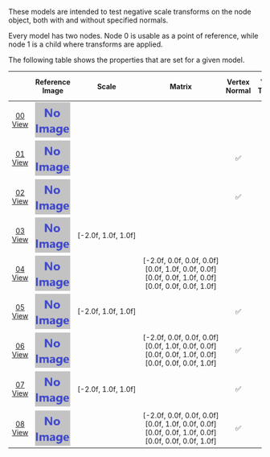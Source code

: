 These models are intended to test negative scale transforms on the node object, both with and without specified normals.  

Every model has two nodes. Node 0 is usable as a point of reference, while node 1 is a child where transforms are applied.  

The following table shows the properties that are set for a given model.  

|   | Reference Image | Scale | Matrix | Vertex Normal | Vertex Tangent | Normal Texture | Base Color Texture | Metallic Roughness Texture |
| :---: | :---: | :---: | :---: | :---: | :---: | :---: | :---: | :---: |
| [00](Node_NegativeScale_00.gltf)<br>[View](https://bghgary.github.io/glTF-Asset-Generator/Preview/BabylonJS/?fileName=Node_NegativeScale_00.gltf) | [<img src="Thumbnails/Node_NegativeScale_00.png" align="middle">](ReferenceImages/Node_NegativeScale_00.png) |   |   |   |   |   |   |   |
| [01](Node_NegativeScale_01.gltf)<br>[View](https://bghgary.github.io/glTF-Asset-Generator/Preview/BabylonJS/?fileName=Node_NegativeScale_01.gltf) | [<img src="Thumbnails/Node_NegativeScale_01.png" align="middle">](ReferenceImages/Node_NegativeScale_01.png) |   |   | :white_check_mark: |   | <img src="Thumbnails/Normal_Nodes.png" height="72" width="72" align="middle"> | <img src="Thumbnails/BaseColor_Nodes.png" height="72" width="72" align="middle"> | <img src="Thumbnails/MetallicRoughness_Nodes.png" height="72" width="72" align="middle"> |
| [02](Node_NegativeScale_02.gltf)<br>[View](https://bghgary.github.io/glTF-Asset-Generator/Preview/BabylonJS/?fileName=Node_NegativeScale_02.gltf) | [<img src="Thumbnails/Node_NegativeScale_02.png" align="middle">](ReferenceImages/Node_NegativeScale_02.png) |   |   | :white_check_mark: | :white_check_mark: | <img src="Thumbnails/Normal_Nodes.png" height="72" width="72" align="middle"> | <img src="Thumbnails/BaseColor_Nodes.png" height="72" width="72" align="middle"> | <img src="Thumbnails/MetallicRoughness_Nodes.png" height="72" width="72" align="middle"> |
| [03](Node_NegativeScale_03.gltf)<br>[View](https://bghgary.github.io/glTF-Asset-Generator/Preview/BabylonJS/?fileName=Node_NegativeScale_03.gltf) | [<img src="Thumbnails/Node_NegativeScale_03.png" align="middle">](ReferenceImages/Node_NegativeScale_03.png) | [-2.0f,&nbsp;1.0f,&nbsp;1.0f] |   |   |   |   |   |   |
| [04](Node_NegativeScale_04.gltf)<br>[View](https://bghgary.github.io/glTF-Asset-Generator/Preview/BabylonJS/?fileName=Node_NegativeScale_04.gltf) | [<img src="Thumbnails/Node_NegativeScale_04.png" align="middle">](ReferenceImages/Node_NegativeScale_04.png) |   | [-2.0f,&nbsp;0.0f,&nbsp;0.0f,&nbsp;0.0f]<br>[0.0f,&nbsp;1.0f,&nbsp;0.0f,&nbsp;0.0f]<br>[0.0f,&nbsp;0.0f,&nbsp;1.0f,&nbsp;0.0f]<br>[0.0f,&nbsp;0.0f,&nbsp;0.0f,&nbsp;1.0f]<br> |   |   |   |   |   |
| [05](Node_NegativeScale_05.gltf)<br>[View](https://bghgary.github.io/glTF-Asset-Generator/Preview/BabylonJS/?fileName=Node_NegativeScale_05.gltf) | [<img src="Thumbnails/Node_NegativeScale_05.png" align="middle">](ReferenceImages/Node_NegativeScale_05.png) | [-2.0f,&nbsp;1.0f,&nbsp;1.0f] |   | :white_check_mark: |   | <img src="Thumbnails/Normal_Nodes.png" height="72" width="72" align="middle"> | <img src="Thumbnails/BaseColor_Nodes.png" height="72" width="72" align="middle"> | <img src="Thumbnails/MetallicRoughness_Nodes.png" height="72" width="72" align="middle"> |
| [06](Node_NegativeScale_06.gltf)<br>[View](https://bghgary.github.io/glTF-Asset-Generator/Preview/BabylonJS/?fileName=Node_NegativeScale_06.gltf) | [<img src="Thumbnails/Node_NegativeScale_06.png" align="middle">](ReferenceImages/Node_NegativeScale_06.png) |   | [-2.0f,&nbsp;0.0f,&nbsp;0.0f,&nbsp;0.0f]<br>[0.0f,&nbsp;1.0f,&nbsp;0.0f,&nbsp;0.0f]<br>[0.0f,&nbsp;0.0f,&nbsp;1.0f,&nbsp;0.0f]<br>[0.0f,&nbsp;0.0f,&nbsp;0.0f,&nbsp;1.0f]<br> | :white_check_mark: |   | <img src="Thumbnails/Normal_Nodes.png" height="72" width="72" align="middle"> | <img src="Thumbnails/BaseColor_Nodes.png" height="72" width="72" align="middle"> | <img src="Thumbnails/MetallicRoughness_Nodes.png" height="72" width="72" align="middle"> |
| [07](Node_NegativeScale_07.gltf)<br>[View](https://bghgary.github.io/glTF-Asset-Generator/Preview/BabylonJS/?fileName=Node_NegativeScale_07.gltf) | [<img src="Thumbnails/Node_NegativeScale_07.png" align="middle">](ReferenceImages/Node_NegativeScale_07.png) | [-2.0f,&nbsp;1.0f,&nbsp;1.0f] |   | :white_check_mark: | :white_check_mark: | <img src="Thumbnails/Normal_Nodes.png" height="72" width="72" align="middle"> | <img src="Thumbnails/BaseColor_Nodes.png" height="72" width="72" align="middle"> | <img src="Thumbnails/MetallicRoughness_Nodes.png" height="72" width="72" align="middle"> |
| [08](Node_NegativeScale_08.gltf)<br>[View](https://bghgary.github.io/glTF-Asset-Generator/Preview/BabylonJS/?fileName=Node_NegativeScale_08.gltf) | [<img src="Thumbnails/Node_NegativeScale_08.png" align="middle">](ReferenceImages/Node_NegativeScale_08.png) |   | [-2.0f,&nbsp;0.0f,&nbsp;0.0f,&nbsp;0.0f]<br>[0.0f,&nbsp;1.0f,&nbsp;0.0f,&nbsp;0.0f]<br>[0.0f,&nbsp;0.0f,&nbsp;1.0f,&nbsp;0.0f]<br>[0.0f,&nbsp;0.0f,&nbsp;0.0f,&nbsp;1.0f]<br> | :white_check_mark: | :white_check_mark: | <img src="Thumbnails/Normal_Nodes.png" height="72" width="72" align="middle"> | <img src="Thumbnails/BaseColor_Nodes.png" height="72" width="72" align="middle"> | <img src="Thumbnails/MetallicRoughness_Nodes.png" height="72" width="72" align="middle"> |
 
